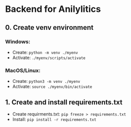 # Backend for Anilylitics

## 0. Create venv environment

### Windows:

- Create: `python -m venv ./myenv`
- Activate: `./myenv/scripts/activate`

### MacOS/Linux:

- Create: `python3 -m venv ./myenv`
- Activate: `source ./myenv/bin/activate`

## 1. Create and install requirements.txt

- Create requirments.txt: `pip freeze > requirements.txt`
- Install: `pip install -r requirements.txt`

